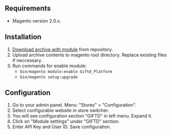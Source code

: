 Requirements
------------
* Magento version 2.0.x.

Installation
------------
1. [Download archive with module](https://github.com/Giftd/giftd-magento-2/) from repository.
2. Upload archive contents to magento root directory. Replace existing files if neccessary.
3. Run commands for enable module:
    *    <code>bin/magento module:enable Giftd_Platform</code>
    *    <code>bin/magento setup:upgrade</code>

Configuration
-------------
1. Go to your admin panel. Menu: "Stores" > "Configuration".
2. Select configurable website in store switcher.
3. You will see configuration section "GIFTD" in left menu. Expand it.
4. Click on "Module settings" under "GIFTD" section.
5. Enter API Key and User ID. Save configuration.